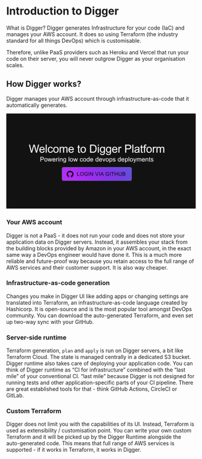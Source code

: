 # Introduction to Digger

What is Digger? Digger generates Infrastructure for your code (IaC) and manages your AWS account. It does so using Terraform (the industry standard for all things DevOps) which is customisable.

Therefore, unlike PaaS providers such as Heroku and Vercel that run your code on their server, you will never outgrow Digger as your organisation scales.

## How Digger works?

Digger manages your AWS account through infrastructure-as-code that it automatically generates.

![](<.gitbook/assets/1 (1).png>)

### Your AWS account

Digger is not a PaaS - it does not run your code and does not store your application data on Digger servers. Instead, it assembles your stack from the building blocks provided by Amazon in your AWS account, in the exact same way a DevOps engineer would have done it. This is a much more reliable and future-proof way because you retain access to the full range of AWS services and their customer support. It is also way cheaper.

### Infrastructure-as-code generation

Changes you make in Digger UI like adding apps or changing settings are translated into Terraform, an infrastructure-as-code language created by Hashicorp. It is open-source and is the most popular tool amongst DevOps community. You can download the auto-generated Terraform, and even set up two-way sync with your GitHub.

### Server-side runtime

Terraform generation, `plan` and `apply` is run on Digger servers, a bit like Terraform Cloud. The state is managed centrally in a dedicated S3 bucket. Digger runtime also takes care of deploying your application code. You can think of Digger runtime as “CI for infrastructure” combined with the “last mile” of your conventional CI. “last mile” because Digger is not designed for running tests and other application-specific parts of your CI pipeline. There are great established tools for that - think GitHub Actions, CircleCI or GitLab.

### Custom Terraform

Digger does not limit you with the capabilities of its UI. Instead, Terraform is used as extensibility / customisation point. You can write your own custom Terraform and it will be picked up by the Digger Runtime alongside the auto-generated code. This means that full range of AWS services is supported - if it works in Terraform, it works in Digger.
